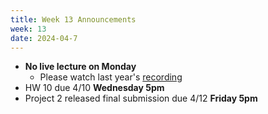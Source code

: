 ```yaml
---
title: Week 13 Announcements
week: 13
date: 2024-04-7
---
```


* **No live lecture on Monday**
    * Please watch last year's [recording](https://www.youtube.com/watch?v=G_uPkp-h0_o)
* HW 10 due 4/10 **Wednesday 5pm**
* Project 2 released final submission due 4/12 **Friday 5pm**